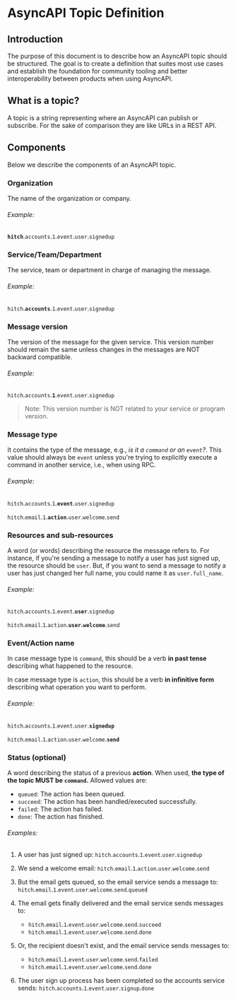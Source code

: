 # AsyncAPI Topic Definition

## Introduction

The purpose of this document is to describe how an AsyncAPI topic should be structured. The goal is to create a definition that suites most use cases and establish the foundation for community tooling and better interoperability between products when using AsyncAPI.

## What is a topic?

A topic is a string representing where an AsyncAPI can publish or subscribe. For the sake of comparison they are like URLs in a REST API.

## Components

Below we describe the components of an AsyncAPI topic.

### Organization

The name of the organization or company.

###### Example:

**`hitch`**.`accounts`.`1`.`event`.`user`.`signedup`

### Service/Team/Department

The service, team or department in charge of managing the message.

###### Example:

`hitch`.**`accounts`**.`1`.`event`.`user`.`signedup`

### Message version

The version of the message for the given service. This version number should remain the same unless changes in the messages are NOT backward compatible.

###### Example:

`hitch`.`accounts`.**`1`**.`event`.`user`.`signedup`

> Note: This version number is NOT related to your service or program version.

### Message type

It contains the type of the message, e.g., *is it a `command` or an `event`?*. This value should always be `event` unless you're trying to explicitly execute a command in another service, i.e., when using RPC.

###### Example:

`hitch`.`accounts`.`1`.**`event`**.`user`.`signedup`

`hitch`.`email`.`1`.**`action`**.`user`.`welcome`.`send`

### Resources and sub-resources

A word (or words) describing the resource the message refers to. For instance, if you're sending a message to notify a user has just signed up, the resource should be `user`. But, if you want to send a message to notify a user has just changed her full name, you could name it as `user.full_name`.

###### Example:

`hitch`.`accounts`.`1`.`event`.**`user`**.`signedup`

`hitch`.`email`.`1`.`action`.**`user`.`welcome`**.`send`

### Event/Action name

In case message type is `command`, this should be a verb **in past tense** describing what happened to the resource.

In case message type is `action`, this should be a verb **in infinitive form** describing what operation you want to perform.

###### Example:

`hitch`.`accounts`.`1`.`event`.`user`.**`signedup`**

`hitch`.`email`.`1`.`action`.`user`.`welcome`.**`send`**

### Status (optional)

A word describing the status of a previous **action**. When used, **the type of the topic MUST be `command`.** Allowed values are:

- `queued`: The action has been queued.
- `succeed`: The action has been handled/executed successfully.
- `failed`: The action has failed.
- `done`: The action has finished.

###### Examples:

1. A user has just signed up:
`hitch`.`accounts`.`1`.`event`.`user`.`signedup`

2. We send a welcome email:
`hitch`.`email`.`1`.`action`.`user`.`welcome`.`send`

3. But the email gets queued, so the email service sends a message to:
`hitch`.`email`.`1`.`event`.`user`.`welcome`.`send`.`queued`

4. The email gets finally delivered and the email service sends messages to:
   - `hitch`.`email`.`1`.`event`.`user`.`welcome`.`send`.`succeed`
   - `hitch`.`email`.`1`.`event`.`user`.`welcome`.`send`.`done`
5. Or, the recipient doesn't exist, and the email service sends messages to:
   - `hitch`.`email`.`1`.`event`.`user`.`welcome`.`send`.`failed`
   - `hitch`.`email`.`1`.`event`.`user`.`welcome`.`send`.`done`
6. The user sign up process has been completed so the accounts service sends:
`hitch`.`accounts`.`1`.`event`.`user`.`signup`.`done`
